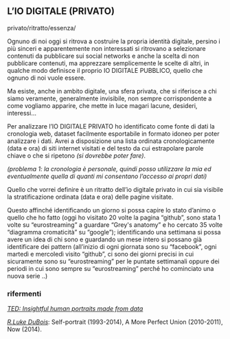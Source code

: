 ## L’IO DIGITALE (PRIVATO)

privato/ritratto/essenza/


Ognuno di noi oggi si ritrova a costruire la propria identità digitale, persino i più sinceri e apparentemente non interessati si ritrovano a selezionare contenuti da pubblicare sui social networks e anche la scelta di non pubblicare contenuti, ma apprezzare semplicemente le scelte di altri, in qualche modo definisce il proprio IO DIGITALE PUBBLICO, quello che ognuno di noi vuole essere.


Ma esiste, anche in ambito digitale, una sfera privata, che si riferisce a chi siamo veramente, generalmente invisibile, non sempre corrispondente a come vogliamo apparire, che mette in luce magari lacune, desideri, interessi…


Per analizzare l’IO DIGITALE PRIVATO ho identificato come fonte di dati la cronologia web, dataset facilmente esportabile in formato idoneo per poter analizzare i dati. Avrei a disposizione una lista ordinata cronologicamente (data e ora) di siti internet visitati e del testo da cui estrapolare parole chiave o che si ripetono _(si dovrebbe poter fare)_.

_(problema 1: la cronologia è  personale, quindi posso utilizzare la mia ed eventualmente quella di quanti mi consentano l’accesso ai  propri dati)_ 


Quello che vorrei definire è un ritratto dell’io digitale privato in cui sia visibile la stratificazione ordinata (data e ora) delle pagine visitate.   

Questo affinché identificando un giorno si possa capire lo stato d’animo o quello che ho fatto (oggi ho visitato 20 volte la pagina “github”, sono stata 1 volte su “eurostreaming” a guardare “Grey's anatomy” e ho cercato 35 volte “diagramma cromaticità” su “google”); identificando una settimana si possa avere un idea di chi sono e guardando un mese intero si possano già identificare dei pattern (all’inizio di ogni giornata sono su “facebook”, ogni martedì e mercoledì visito “github”, ci sono dei giorni precisi in cui sicuramente sono su “eurostreaming” per le puntate settimanali oppure dei periodi in cui sono sempre su “eurostreaming” perché ho cominciato una nuova serie ..)


### rifermenti
[_TED: Insightful human portraits made from data_](http://www.ted.com/talks/r_luke_dubois_insightful_human_portraits_made_from_data?utm_campaign=social&utm_medium=referral&utm_source=facebook.com&utm_content=talk&utm_term=art-design)


[_R.Luke DuBois_](http://lukedubois.com/): Self-portrait (1993-2014), A More Perfect Union (2010-2011), Now (2014).










